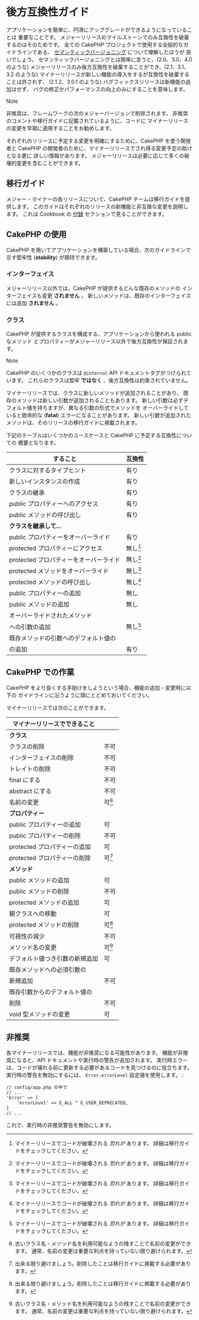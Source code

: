 # 後方互換性ガイド

アプリケーションを簡単に、円滑にアップグレードができるようになっていることは
重要なことです。
メジャーリリースのマイルストーンでのみ互換性を破棄するのはそのためです。
全ての CakePHP プロジェクトで使用する全般的なガイドラインである、
[セマンティックバージョニング](https://semver.org/) について理解したほうが
良いでしょう。
セマンティックバージョニングとは簡単に言うと、(2.0、3.0、4.0 のような)
メジャーリリースのみ後方互換性を破棄することができ、(2.1、3.1、3.2 のような)
マイナーリリースが新しい機能の導入をするが互換性を破棄することは許されず、
(2.1.2、3.0.1 のような) バグフィックスリリースは新機能の追加はせず、
バグの修正かパフォーマンスの向上のみにすることを意味します。

> [!NOTE]
> 非推奨は、フレームワークの次のメジャーバージョンで削除されます。
> 非推奨のコメントや移行ガイドに記載されているように、コードに
> マイナーリリースの変更を早期に適用することをお勧めします。

それぞれのリリースに予定する変更を明確にするために、CakePHP を使う開発者と
CakePHP の開発者のために、マイナーリリースでされ得る変更予定の助けとなる更に
詳しい情報があります。
メジャーリリースは必要に応じて多くの破壊的変更を含むことができます。

## 移行ガイド

メジャー・マイナーの各リリースについて、CakePHP チームは移行ガイドを提供します。
このガイドはそれぞれのリリースの新機能と非互換な変更を説明します。
これは Cookbook の [付録](../appendices) セクションで見ることができます。

## CakePHP の使用

CakePHP を用いてアプリケーションを構築している場合、次のガイドラインで示す堅牢性
(**stability**) が期待できます。

### インターフェイス

メジャーリリース以外では、CakePHP が提供するどんな既存のメソッドの
インターフェイスも変更 **されません** 。
新しいメソッドは、既存のインターフェイスには追加 **されません** 。

### クラス

CakePHP が提供するクラスを構成する、アプリケーションから使われる public なメソッド
とプロパティーがメジャーリリース以外で後方互換性が保証されます。

> [!NOTE]
> CakePHP のいくつかのクラスは `@internal` API ドキュメントタグがつけられています。
> これらのクラスは堅牢 **ではなく** 、後方互換性は約束されていません。

マイナーリリースでは、クラスに新しいメソッドが追加されることがあり、
既存のメソッドは新しい引数が追加されることもあります。
新しい引数は必ずデフォルト値を持ちますが、異なる引数の形式でメソッドを
オーバーライドしていると致命的な (**fatal**) エラーになることがあります。
新しい引数が追加されたメソッドは、そのリリースの移行ガイドに掲載されます。

下記のテーブルはいくつかのユースケースと CakePHP に予定する互換性についての
概要となります。

| すること                               | 互換性   |
|----------------------------------------|----------|
| クラスに対するタイプヒント             | 有り     |
| 新しいインスタンスの作成               | 有り     |
| クラスの継承                           | 有り     |
| public プロパティーへのアクセス        | 有り     |
| public メソッドの呼び出し              | 有り     |
| **クラスを継承して...**                |          |
| public プロパティーをオーバーライド    | 有り     |
| protected プロパティーにアクセス       | 無し[^1] |
| protected プロパティーをオーバーライド | 無し[^2] |
| protected メソッドをオーバーライド     | 無し[^3] |
| protected メソッドの呼び出し           | 無し[^4] |
| public プロパティーの追加              | 無し     |
| public メソッドの追加                  | 無し     |
| オーバーライドされたメソッド           
 への引数の追加                          | 無し[^5] |
| 既存メソッドの引数へのデフォルト値の   
 の追加                                  | 有り     |

## CakePHP での作業

CakePHP をより良くする手助けをしようという場合、機能の追加・変更時に以下の
ガイドラインに沿うように頭にとどめておいてください。

マイナーリリースでは次のことができます。

| マイナーリリースでできること   |        |
|--------------------------------|--------|
| **クラス**                     |        |
| クラスの削除                   | 不可   |
| インターフェイスの削除         | 不可   |
| トレイトの削除                 | 不可   |
| final にする                   | 不可   |
| abstract にする                | 不可   |
| 名前の変更                     | 可[^6] |
| **プロパティー**               |        |
| public プロパティーの追加      | 可     |
| public プロパティーの削除      | 不可   |
| protected プロパティーの追加   | 可     |
| protected プロパティーの削除   | 可[^7] |
| **メソッド**                   |        |
| public メソッドの追加          | 可     |
| public メソッドの削除          | 不可   |
| protected メソッドの追加       | 可     |
| 親クラスへの移動               | 可     |
| protected メソッドの削除       | 可[^8] |
| 可視性の減少                   | 不可   |
| メソッド名の変更               | 可[^9] |
| デフォルト値つき引数の新規追加 | 可     |
| 既存メソッドへの必須引数の     
 新規追加                        | 不可   |
| 既存引数からのデフォルト値の   
 削除                            | 不可   |
| void 型メソッドの変更          | 可     |

## 非推奨

各マイナーリリースでは、機能が非推奨になる可能性があります。
機能が非推奨になると、API ドキュメントや実行時の警告が追加されます。
実行時エラーは、コードが壊れる前に更新する必要があるコードを見つけるのに役立ちます。
実行時の警告を無効にするには、 `Error.errorLevel` 設定値を使用します。 :

    // config/app.php の中で
    // ...
    'Error' => [
        'errorLevel' => E_ALL ^ E_USER_DEPRECATED,
    ]
    // ...

これで、実行時の非推奨警告を無効にします。

[^1]: マイナーリリースでコードが破壊される *恐れが* あります。
    詳細は移行ガイドをチェックしてください。

[^2]: マイナーリリースでコードが破壊される *恐れが* あります。
    詳細は移行ガイドをチェックしてください。

[^3]: マイナーリリースでコードが破壊される *恐れが* あります。
    詳細は移行ガイドをチェックしてください。

[^4]: マイナーリリースでコードが破壊される *恐れが* あります。
    詳細は移行ガイドをチェックしてください。

[^5]: マイナーリリースでコードが破壊される *恐れが* あります。
    詳細は移行ガイドをチェックしてください。

[^6]: 古いクラス名・メソッド名を利用可能なようの残すことで名前の変更ができます。
    通常、名前の変更は重要な利点を持っていない限り避けられます。

[^7]: 出来る限り避けましょう。削除したことは移行ガイドに掲載する必要があります。

[^8]: 出来る限り避けましょう。削除したことは移行ガイドに掲載する必要があります。

[^9]: 古いクラス名・メソッド名を利用可能なようの残すことで名前の変更ができます。
    通常、名前の変更は重要な利点を持っていない限り避けられます。
